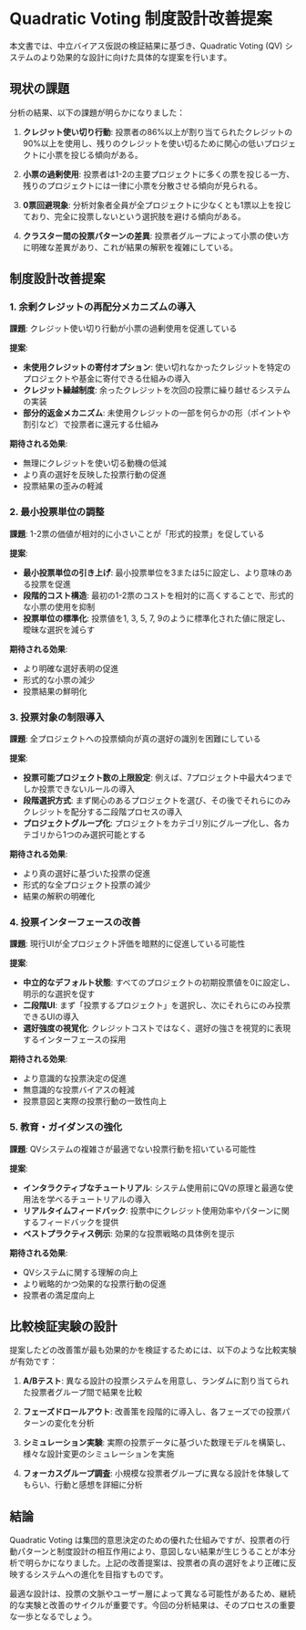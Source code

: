 # Quadratic Voting 制度設計改善提案

本文書では、中立バイアス仮説の検証結果に基づき、Quadratic Voting (QV) システムのより効果的な設計に向けた具体的な提案を行います。

## 現状の課題

分析の結果、以下の課題が明らかになりました：

1. **クレジット使い切り行動**: 投票者の86%以上が割り当てられたクレジットの90%以上を使用し、残りのクレジットを使い切るために関心の低いプロジェクトに小票を投じる傾向がある。

2. **小票の過剰使用**: 投票者は1-2の主要プロジェクトに多くの票を投じる一方、残りのプロジェクトには一律に小票を分散させる傾向が見られる。

3. **0票回避現象**: 分析対象者全員が全プロジェクトに少なくとも1票以上を投じており、完全に投票しないという選択肢を避ける傾向がある。

4. **クラスター間の投票パターンの差異**: 投票者グループによって小票の使い方に明確な差異があり、これが結果の解釈を複雑にしている。

## 制度設計改善提案

### 1. 余剰クレジットの再配分メカニズムの導入

**課題**: クレジット使い切り行動が小票の過剰使用を促進している

**提案**: 
- **未使用クレジットの寄付オプション**: 使い切れなかったクレジットを特定のプロジェクトや基金に寄付できる仕組みの導入
- **クレジット繰越制度**: 余ったクレジットを次回の投票に繰り越せるシステムの実装
- **部分的返金メカニズム**: 未使用クレジットの一部を何らかの形（ポイントや割引など）で投票者に還元する仕組み

**期待される効果**:
- 無理にクレジットを使い切る動機の低減
- より真の選好を反映した投票行動の促進
- 投票結果の歪みの軽減

### 2. 最小投票単位の調整

**課題**: 1-2票の価値が相対的に小さいことが「形式的投票」を促している

**提案**:
- **最小投票単位の引き上げ**: 最小投票単位を3または5に設定し、より意味のある投票を促進
- **段階的コスト構造**: 最初の1-2票のコストを相対的に高くすることで、形式的な小票の使用を抑制
- **投票単位の標準化**: 投票値を1, 3, 5, 7, 9のように標準化された値に限定し、曖昧な選択を減らす

**期待される効果**:
- より明確な選好表明の促進
- 形式的な小票の減少
- 投票結果の鮮明化

### 3. 投票対象の制限導入

**課題**: 全プロジェクトへの投票傾向が真の選好の識別を困難にしている

**提案**:
- **投票可能プロジェクト数の上限設定**: 例えば、7プロジェクト中最大4つまでしか投票できないルールの導入
- **段階選択方式**: まず関心のあるプロジェクトを選び、その後でそれらにのみクレジットを配分する二段階プロセスの導入
- **プロジェクトグループ化**: プロジェクトをカテゴリ別にグループ化し、各カテゴリから1つのみ選択可能とする

**期待される効果**:
- より真の選好に基づいた投票の促進
- 形式的な全プロジェクト投票の減少
- 結果の解釈の明確化

### 4. 投票インターフェースの改善

**課題**: 現行UIが全プロジェクト評価を暗黙的に促進している可能性

**提案**:
- **中立的なデフォルト状態**: すべてのプロジェクトの初期投票値を0に設定し、明示的な選択を促す
- **二段階UI**: まず「投票するプロジェクト」を選択し、次にそれらにのみ投票できるUIの導入
- **選好強度の視覚化**: クレジットコストではなく、選好の強さを視覚的に表現するインターフェースの採用

**期待される効果**:
- より意識的な投票決定の促進
- 無意識的な投票バイアスの軽減
- 投票意図と実際の投票行動の一致性向上

### 5. 教育・ガイダンスの強化

**課題**: QVシステムの複雑さが最適でない投票行動を招いている可能性

**提案**:
- **インタラクティブなチュートリアル**: システム使用前にQVの原理と最適な使用法を学べるチュートリアルの導入
- **リアルタイムフィードバック**: 投票中にクレジット使用効率やパターンに関するフィードバックを提供
- **ベストプラクティス例示**: 効果的な投票戦略の具体例を提示

**期待される効果**:
- QVシステムに関する理解の向上
- より戦略的かつ効果的な投票行動の促進
- 投票者の満足度向上

## 比較検証実験の設計

提案したどの改善策が最も効果的かを検証するためには、以下のような比較実験が有効です：

1. **A/Bテスト**: 異なる設計の投票システムを用意し、ランダムに割り当てられた投票者グループ間で結果を比較

2. **フェーズドロールアウト**: 改善策を段階的に導入し、各フェーズでの投票パターンの変化を分析

3. **シミュレーション実験**: 実際の投票データに基づいた数理モデルを構築し、様々な設計変更のシミュレーションを実施

4. **フォーカスグループ調査**: 小規模な投票者グループに異なる設計を体験してもらい、行動と感想を詳細に分析

## 結論

Quadratic Voting は集団的意思決定のための優れた仕組みですが、投票者の行動パターンと制度設計の相互作用により、意図しない結果が生じうることが本分析で明らかになりました。上記の改善提案は、投票者の真の選好をより正確に反映するシステムへの進化を目指すものです。

最適な設計は、投票の文脈やユーザー層によって異なる可能性があるため、継続的な実験と改善のサイクルが重要です。今回の分析結果は、そのプロセスの重要な一歩となるでしょう。 